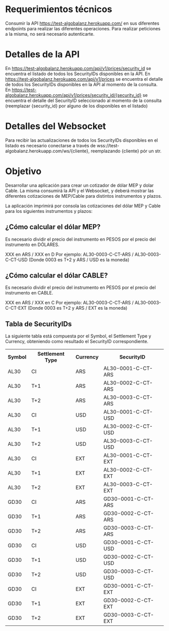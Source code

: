 # Requerimientos técnicos

Consumir la API https://test-algobalanz.herokuapp.com/ en sus diferentes endpoints para realizar las diferentes operaciones. Para realizar peticiones a la misma, no será necesario autenticarte.

# Detalles de la API

En https://test-algobalanz.herokuapp.com/api/v1/prices/security_id se encuentra el listado de todos los SecurityIDs disponibles en la API.
En https://test-algobalanz.herokuapp.com/api/v1/prices se encuentra el detalle de todos los SecurityIDs disponibles en la API al momento de la consulta.
En https://test-algobalanz.herokuapp.com/api/v1/prices/security_id/{security_id} se encuentra el detalle del SecurityID seleccionado al momento de la consulta (reemplazar {security_id} por alguno de los disponibles en el listado)

# Detalles del Websocket

Para recibir las actualizaciones de todos los SecurityIDs disponibles en el listado es necesario conectarse a través de wss://test-algobalanz.herokuapp.com/ws/{cliente}, reemplazando {cliente} pór un str.

# Objetivo

Desarrollar una aplicación para crear un cotizador de dólar MEP y dolar Cable. La misma consumirá la API y el Websocket, y deberá mostrar las diferentes cotizaciones de MEP/Cable para distintos instrumentos y plazos.

La aplicación imprimirá por consola las cotizaciones del dólar MEP y Cable para los siguientes instrumentos y plazos:

## ¿Cómo calcular el dólar MEP?

Es necesario dividir el precio del instrumento en PESOS por el precio del instrumento en DÓLARES.

XXX en ARS / XXX en D
Por ejemplo: AL30-0003-C-CT-ARS / AL30-0003-C-CT-USD (Donde 0003 es T+2 y ARS / USD es la moneda)

## ¿Cómo calcular el dólar CABLE?

Es necesario dividir el precio del instrumento en PESOS por el precio del instrumento en CABLE.

XXX en ARS / XXX en C
Por ejemplo: AL30-0003-C-CT-ARS / AL30-0003-C-CT-EXT (Donde 0003 es T+2 y ARS / EXT es la moneda)

## Tabla de SecurityIDs

La siguiente tabla está compuesta por el Symbol, el Settlement Type y Currency, obteniendo como resultado el SecurityID correspondiente.

<table>
  <tr>
    <th>Symbol</th>
    <th>Settlement Type</th>
    <th>Currency</th>
    <th>SecurityID</th>
  </tr>
  <tr>
    <td>AL30</td>
    <td>CI</td>
    <td>ARS</td>
    <td>AL30-0001-C-CT-ARS</td>
  </tr>
  <tr>
    <td>AL30</td>
    <td>T+1</td>
    <td>ARS</td>
    <td>AL30-0002-C-CT-ARS</td>
  </tr>
  <tr>
    <td>AL30</td>
    <td>T+2</td>
    <td>ARS</td>
    <td>AL30-0003-C-CT-ARS</td>
  </tr>
  <tr>
    <td>AL30</td>
    <td>CI</td>
    <td>USD</td>
    <td>AL30-0001-C-CT-USD</td>
  </tr>
  <tr>
    <td>AL30</td>
    <td>T+1</td>
    <td>USD</td>
    <td>AL30-0002-C-CT-USD</td>
  </tr>
  <tr>
    <td>AL30</td>
    <td>T+2</td>
    <td>USD</td>
    <td>AL30-0003-C-CT-USD</td>
  </tr>
  <tr>
    <td>AL30</td>
    <td>CI</td>
    <td>EXT</td>
    <td>AL30-0001-C-CT-EXT</td>
  </tr>
  <tr>
    <td>AL30</td>
    <td>T+1</td>
    <td>EXT</td>
    <td>AL30-0002-C-CT-EXT</td>
  </tr>
  <tr>
    <td>AL30</td>
    <td>T+2</td>
    <td>EXT</td>
    <td>AL30-0003-C-CT-EXT</td>
  </tr>
  
  <tr>
    <td>GD30</td>
    <td>CI</td>
    <td>ARS</td>
    <td>GD30-0001-C-CT-ARS</td>
  </tr>
  <tr>
    <td>GD30</td>
    <td>T+1</td>
    <td>ARS</td>
    <td>GD30-0002-C-CT-ARS</td>
  </tr>
  <tr>
    <td>GD30</td>
    <td>T+2</td>
    <td>ARS</td>
    <td>GD30-0003-C-CT-ARS</td>
  </tr>
  <tr>
    <td>GD30</td>
    <td>CI</td>
    <td>USD</td>
    <td>GD30-0001-C-CT-USD</td>
  </tr>
  <tr>
    <td>GD30</td>
    <td>T+1</td>
    <td>USD</td>
    <td>GD30-0002-C-CT-USD</td>
  </tr>
  <tr>
    <td>GD30</td>
    <td>T+2</td>
    <td>USD</td>
    <td>GD30-0003-C-CT-USD</td>
  </tr>
  <tr>
    <td>GD30</td>
    <td>CI</td>
    <td>EXT</td>
    <td>GD30-0001-C-CT-EXT</td>
  </tr>
  <tr>
    <td>GD30</td>
    <td>T+1</td>
    <td>EXT</td>
    <td>GD30-0002-C-CT-EXT</td>
  </tr>
  <tr>
    <td>GD30</td>
    <td>T+2</td>
    <td>EXT</td>
    <td>GD30-0003-C-CT-EXT</td>
  </tr>
</table>